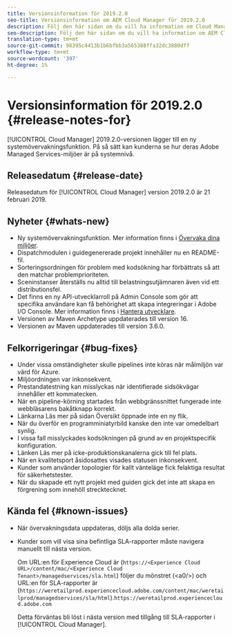 ```yaml
---
title: Versionsinformation för 2019.2.0
seo-title: Versionsinformation om AEM Cloud Manager för 2019.2.0
description: Följ den här sidan om du vill ha information om Cloud Manager version 2019.2.0.
seo-description: Följ den här sidan om du vill ha information om AEM Cloud Manager version 2019.2.0.
translation-type: tm+mt
source-git-commit: 98395c4413b1b6bfbb3a565388ffa32dc3880dff
workflow-type: tm+mt
source-wordcount: '397'
ht-degree: 1%

---
```



# Versionsinformation för 2019.2.0 {#release-notes-for}

[!UICONTROL Cloud Manager] 2019.2.0-versionen lägger till en ny systemövervakningsfunktion. På så sätt kan kunderna se hur deras Adobe Managed Services-miljöer är på systemnivå.


## Releasedatum {#release-date}

Releasedatum för [!UICONTROL Cloud Manager] version 2019.2.0 är 21 februari 2019.

## Nyheter {#whats-new}

* Ny systemövervakningsfunktion. Mer information finns i [Övervaka dina miljöer](monitor-your-environments.md).
* Dispatchmodulen i guidegenererade projekt innehåller nu en README-fil.
* Sorteringsordningen för problem med kodsökning har förbättrats så att den matchar problemprioriteten.
* Sceninstanser återställs nu alltid till belastningsutjämnaren även vid ett distributionsfel.
* Det finns en ny API-utvecklarroll på Admin Console som gör att specifika användare kan få behörighet att skapa integreringar i Adobe I/O Console. Mer information finns i [Hantera utvecklare](https://www.adobe.com/go/aac_api_prod_learn).
* Versionen av Maven Archetype uppdaterades till version 16.
* Versionen av Maven uppdaterades till version 3.6.0.

## Felkorrigeringar {#bug-fixes}

* Under vissa omständigheter skulle pipelines inte köras när målmiljön var värd för Azure.
* Miljöordningen var inkonsekvent.
* Prestandatestning kan misslyckas när identifierade sidsökvägar innehåller ett kommatecken.
* När en pipeline-körning startades från webbgränssnittet fungerade inte webbläsarens bakåtknapp korrekt.
* Länkarna Läs mer på sidan Översikt öppnade inte en ny flik.
* När du överför en programminiatyrbild kanske den inte var omedelbart synlig.
* I vissa fall misslyckades kodsökningen på grund av en projektspecifik konfiguration.
* Länken Läs mer på icke-produktionskanalerna gick till fel plats.
* När en kvalitetsport åsidosattes visades statusen inkonsekvent.
* Kunder som använder topologier för kallt vänteläge fick felaktiga resultat för säkerhetstester.
* När du skapade ett nytt projekt med guiden gick det inte att skapa en förgrening som innehöll strecktecknet.

## Kända fel {#known-issues}

* När övervakningsdata uppdateras, döljs alla dolda serier.
* Kunder som vill visa sina befintliga SLA-rapporter måste navigera manuellt till nästa version.

   Om URL:en för Experience Cloud är (`https://<Experience Cloud URL>/content/mac/<Experience Cloud Tenant>/managedservices/sla.html`) följer du mönstret (&lt;a0/>) och URL:en för SLA-rapporter är (`https://weretailprod.experiencecloud.adobe.com/content/mac/weretailprod/managedservices/sla/html`).`https://weretailprod.experiencecloud.adobe.com`

   Detta förväntas bli löst i nästa version med tillgång till SLA-rapporter i [!UICONTROL Cloud Manager].
